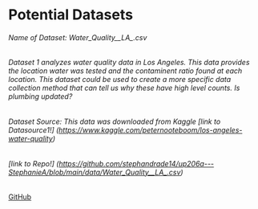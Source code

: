 # Potential Datasets
###### Name of Dataset: Water_Quality__LA_.csv 
###### Dataset 1 analyzes water quality data in Los Angeles. This data provides the location water was tested and the contaminent ratio found at each location. This dataset could be used to create a more specific data collection method that can tell us why these have high level counts. Is plumbing updated?
###### Dataset Source: This data was downloaded from Kaggle [link to Datasource1!] (https://www.kaggle.com/peternooteboom/los-angeles-water-quality)
###### [link to Repo!] (https://github.com/stephandrade14/up206a---StephanieA/blob/main/data/Water_Quality__LA_.csv)

[GitHub](http://github.com)
